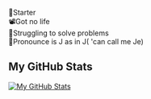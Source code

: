 🐍Starter <br>
📽️Got no life <br>
🦠Struggling to solve problems <br>
👾Pronounce is J as in J( 'can call me Je)

##

## My GitHub Stats

[![My GitHub Stats](https://github-readme-stats.vercel.app/api?username=J2Courier&show_icons=true&theme=radical)](https://github.com/J2Courier)
